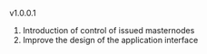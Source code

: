 v1.0.0.1

1. Introduction of control of issued masternodes
2. Improve the design of the application interface
